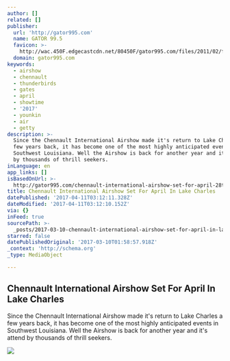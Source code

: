 ```yaml
---
author: []
related: []
publisher:
  url: 'http://gator995.com'
  name: GATOR 99.5
  favicon: >-
    http://wac.450F.edgecastcdn.net/80450F/gator995.com/files/2011/02/favicongator.ico
  domain: gator995.com
keywords:
  - airshow
  - chennault
  - thunderbirds
  - gates
  - april
  - showtime
  - '2017'
  - younkin
  - air
  - getty
description: >-
  Since the Chennault International Airshow made it's return to Lake Charles a
  few years back, it has become one of the most highly anticipated events in
  Southwest Louisiana. Well the Airshow is back for another year and it's attend
  by thousands of thrill seekers.
inLanguage: en
app_links: []
isBasedOnUrl: >-
  http://gator995.com/chennault-international-airshow-set-for-april-28th-30th-in-lake-charles/
title: Chennault International Airshow Set For April In Lake Charles
datePublished: '2017-04-11T03:12:11.328Z'
dateModified: '2017-04-11T03:12:10.152Z'
via: {}
inFeed: true
sourcePath: >-
  _posts/2017-03-10-chennault-international-airshow-set-for-april-in-lake-charle.md
starred: false
datePublishedOriginal: '2017-03-10T01:58:57.918Z'
_context: 'http://schema.org'
_type: MediaObject

---
```

<article style=""><h1>Chennault International Airshow Set For April In Lake Charles</h1><p>Since the Chennault International Airshow made it's return to Lake Charles a few years back, it has become one of the most highly anticipated events in Southwest Louisiana. Well the Airshow is back for another year and it's attend by thousands of thrill seekers.</p><img src="http://wac.450F.edgecastcdn.net/80450F/gator995.com/files/2017/03/U.S.-Air-Force-Thunderbirds.jpg" /></article>